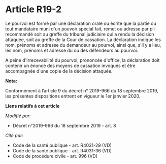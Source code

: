 # Article R19-2

Le pourvoi est formé par une déclaration orale ou écrite que la partie ou tout mandataire muni d'un pouvoir spécial fait,
remet ou adresse par pli recommandé soit au greffe du   tribunal judiciaire qui a rendu la décision attaquée, soit au greffe
de la Cour de cassation. La déclaration indique les nom, prénoms et adresse du demandeur au pourvoi, ainsi que, s'il y a
lieu, les nom, prénoms et adresse du ou des défendeurs au pourvoi. 

A peine d'irrecevabilité du pourvoi, prononcée d'office, la déclaration doit contenir un énoncé des moyens de cassation
invoqués et être accompagnée d'une copie de la décision attaquée.

**Nota:**

Conformément à l’article 9 du décret n° 2019-966 du 18 septembre 2019, les présentes dispositions entrent en vigueur le 1er
janvier 2020.

**Liens relatifs à cet article**

_Modifié par_:

  - Décret n°2019-966 du 18 septembre 2019 - art. 8

_Cité par_:

  - Code de la santé publique - art. R4031-29 (VD)
  - Code de la santé publique - art. R4031-36 (VD)
  - Code de procédure civile - art. 996 (VD)
